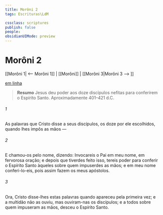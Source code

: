 ```yaml
---
title: Morôni 2
tags: Escrituras\LdM

cssclass: scriptures
publish: false
people:
obsidianUIMode: preview
---
```


# Morôni 2
[[Morôni 1| <-- Morôni 1]] | [[Morôni]] | [[Morôni 3|Morôni 3 --> ]]

[em linha](https://churchofjesuschrist.org/study/scriptures/bofm/moro/2?lang=por)

> __Resumo__
Jesus deu poder aos doze discípulos nefitas para conferirem o Espírito Santo. Aproximadamente 401–421 d.C.

###### 1 
As palavras que Cristo disse a seus discípulos, os doze por ele escolhidos, quando lhes impôs as mãos —

###### 2 
E chamou-os pelo nome, dizendo: Invocareis o Pai em meu nome, em fervorosa oração; e depois que tiverdes feito isso, tereis poder para conferir o Espírito Santo àqueles sobre quem impuserdes as mãos; e em meu nome conferi-lo-eis, pois assim fazem os meus apóstolos.

###### 3 
Ora, Cristo disse-lhes estas palavras quando apareceu pela primeira vez; e a multidão não as ouviu, mas ouviram-nas os discípulos; e a todos sobre quem impuseram as mãos, desceu o Espírito Santo.

